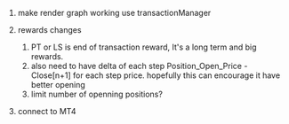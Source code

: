 1. make render graph working
    use transactionManager
2. rewards changes
    1. PT or LS is end of transaction reward, It's a long term and big rewards.
    2. also need to have delta of each step Position_Open_Price - Close[n+1] for each step price. hopefully this can encourage it have better opening
    3. limit number of openning positions?

3. connect to MT4